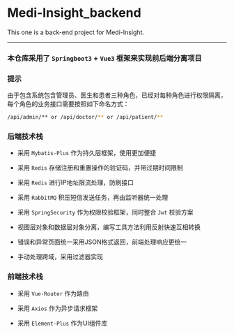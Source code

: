 # Medi-Insight_backend

This one is a back-end project for Medi-Insight.

***

### 本仓库采用了 `Springboot3` + `Vue3` 框架来实现前后端分离项目

### 提示

由于包含系统包含管理员、医生和患者三种角色，已经对每种角色进行权限隔离，每个角色的业务接口需要按照如下命名方式：

```bash
/api/admin/** or /api/doctor/** or /api/patient/**
```

### 后端技术栈

- 采用 `Mybatis-Plus` 作为持久层框架，使用更加便捷


- 采用 `Redis` 存储注册和重置操作的验证码，并带过期时间限制


- 采用 `Redis` 进行IP地址限流处理，防刷接口


- 采用 `RabbitMQ` 积压短信发送任务，再由监听器统一处理


- 采用 `SpringSecurity` 作为权限校验框架，同时整合 `Jwt` 校验方案


- 视图层对象和数据层对象分离，编写工具方法利用反射快速互相转换


- 错误和异常页面统一采用JSON格式返回，前端处理响应更统一


- 手动处理跨域，采用过滤器实现

### 前端技术栈

- 采用 `Vue-Router` 作为路由


- 采用 `Axios` 作为异步请求框架


- 采用 `Element-Plus` 作为UI组件库
